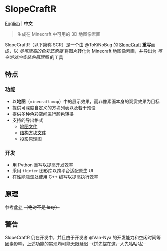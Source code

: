 # SlopeCraftR

[English](README.md "README.md") | **中文**  <!-- lang  -->

> 生成在 Minecraft 中可用的 3D 地图像素画

SlopeCraftR（以下简称 SCR）是一个由 @ToKiNoBug 的 [SlopeCraft](https://github.com/ToKiNoBug/SlopeCraft "ToKiNoBug/SlopeCraft") **重写**而成，以 *尽可能高的色彩还原度* 将图片转化为 Minecraft 地图像素画，并导出为 *可在游戏内实装的原理图* 的工具

## 特点

### 功能

- 以**地图**（`minecraft:map`）中的展示效果，而非像素画本身的观赏效果为目标
- 提供可深度自定义的方块列表以及若干预设
- 提供多种色彩空间进行颜色转换
- 支持的导出格式
  - [地图文件](https://minecraft.fandom.com/zh/wiki/%E5%9C%B0%E5%9B%BE%E7%89%A9%E5%93%81%E6%A0%BC%E5%BC%8F "地图物品格式 - Minecraft Wiki")
  - [结构方块文件](https://minecraft.fandom.com/zh/wiki/%E7%BB%93%E6%9E%84%E6%96%B9%E5%9D%97%E6%96%87%E4%BB%B6%E6%A0%BC%E5%BC%8F "结构方块文件格式 - Minecraft Wiki")
  - [投影原理图](https://github.com/maruohon/litematica "maruohon/litematica")

### 开发

- 用 Python 重写以提高开发效率
- 采用 `tkinter` 图形库以跨平台适配原生 UI
- 在性能瓶颈处使用 C++ 编写以提高执行效率

## 原理

参考[此处](https://minecraft.fandom.com/zh/wiki/%E5%9C%B0%E5%9B%BE%E7%89%A9%E5%93%81%E6%A0%BC%E5%BC%8F "地图物品格式 - Minecraft Wiki") ~~（绝对不是 lazy）~~

## 警告

SlopeCraftR 仍在开发中，并且由于开发者 @Van-Nya 的开发能力和空闲时间等因素影响，上述功能的实现均可能无限延迟 ~~（饼先摆在这，人先咕咕咕）~~
